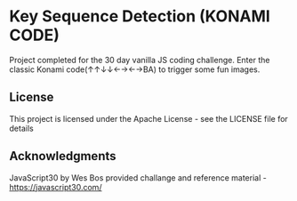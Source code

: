 # Key Sequence Detection (KONAMI CODE)
Project completed for the 30 day vanilla JS coding challenge. Enter the classic Konami code(↑↑↓↓←→←→BA) to trigger some fun images.

## License
This project is licensed under the Apache License - see the LICENSE file for details

## Acknowledgments
JavaScript30 by Wes Bos provided challange and reference material - https://javascript30.com/

